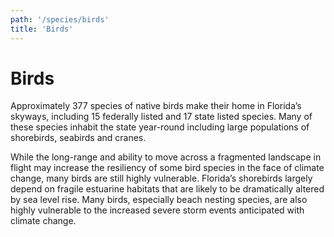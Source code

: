 ```yaml
---
path: '/species/birds'
title: 'Birds'
---
```


# Birds

Approximately 377 species of native birds make their home in Florida’s skyways, including 15 federally listed and 17 state listed species. Many of these species inhabit the state year-round including large populations of shorebirds, seabirds and cranes.

While the long-range and ability to move across a fragmented landscape in flight may increase the resiliency of some bird species in the face of climate change, many birds are still highly vulnerable. Florida’s shorebirds largely depend on fragile estuarine habitats that are likely to be dramatically altered by sea level rise. Many birds, especially beach nesting species, are also highly vulnerable to the increased severe storm events anticipated with climate change.
